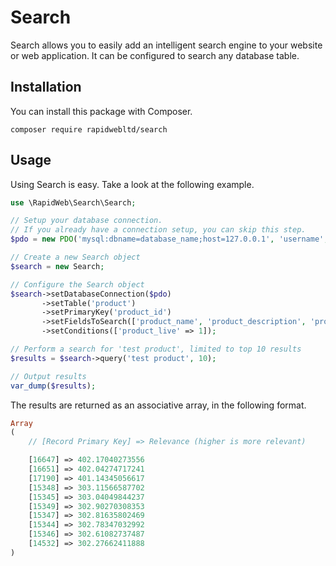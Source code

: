 # Search

Search allows you to easily add an intelligent search engine to your website or web application. 
It can be configured to search any database table.

## Installation

You can install this package with Composer.

```
composer require rapidwebltd/search
```

## Usage

Using Search is easy. Take a look at the following example.

```php
use \RapidWeb\Search\Search;

// Setup your database connection. 
// If you already have a connection setup, you can skip this step.
$pdo = new PDO('mysql:dbname=database_name;host=127.0.0.1', 'username', 'password');

// Create a new Search object
$search = new Search;

// Configure the Search object
$search->setDatabaseConnection($pdo)
       ->setTable('product')
       ->setPrimaryKey('product_id')
       ->setFieldsToSearch(['product_name', 'product_description', 'product_seokeywords'])
       ->setConditions(['product_live' => 1]);

// Perform a search for 'test product', limited to top 10 results
$results = $search->query('test product', 10);

// Output results
var_dump($results);
```

The results are returned as an associative array, in the following format.

```php
Array
(
    // [Record Primary Key] => Relevance (higher is more relevant)

    [16647] => 402.17040273556
    [16651] => 402.04274717241
    [17190] => 401.14345056617
    [15348] => 303.11566587702
    [15345] => 303.04049844237
    [15349] => 302.90270308353
    [15347] => 302.81635802469
    [15344] => 302.78347032992
    [15346] => 302.61082737487
    [14532] => 302.27662411888
)
```